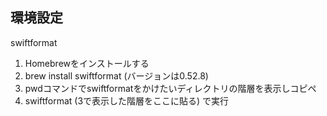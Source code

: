
## 環境設定

swiftformat

1. Homebrewをインストールする
2. brew install swiftformat (バージョンは0.52.8)
3. pwdコマンドでswiftformatをかけたいディレクトリの階層を表示しコピペ
3. swiftformat (3で表示した階層をここに貼る)  で実行
